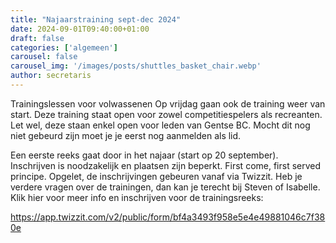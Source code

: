 ```yaml
---
title: "Najaarstraining sept-dec 2024"
date: 2024-09-01T09:40:00+01:00
draft: false
categories: ['algemeen']
carousel: false
carousel_img: '/images/posts/shuttles_basket_chair.webp'
author: secretaris
---
```




Trainingslessen voor volwassenen
Op vrijdag gaan ook de training weer van start.
Deze training staat open voor zowel competitiespelers als recreanten. Let wel, deze staan enkel open voor leden van Gentse BC. Mocht dit nog niet gebeurd zijn moet je je eerst nog aanmelden als lid.

Een eerste reeks gaat door in het najaar (start op 20 september). 
Inschrijven is noodzakelijk en plaatsen zijn beperkt. First come, first served principe.
Opgelet, de inschrijvingen gebeuren vanaf  via Twizzit.
Heb je verdere vragen over de trainingen, dan kan je terecht bij Steven of Isabelle.
Klik hier voor meer info en inschrijven voor de trainingsreeks: 

https://app.twizzit.com/v2/public/form/bf4a3493f958e5e4e49881046c7f380e
